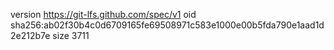 version https://git-lfs.github.com/spec/v1
oid sha256:ab02f30b4c0d6709165fe69508971c583e1000e00b5fda790e1aad1d2e212b7e
size 3711
